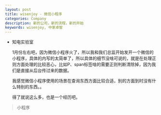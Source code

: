 ```yaml
---
layout: post
title: wisenjoy - 微信小程序
categories: Company
description: 新的公司，新的流程，新的开始
keywords: wisenjoy, 中家卓智
---
```


* 知电实验室

  1月份左右吧，因为微信小程序火了，所以我和我们总监开始发开一个微信的小程序，具体的内写的太简单了，所以具体的细节没啥可说的，就是在处理正则方面处理的比较恶心，比如P、span标签啥的需要正则判断清除掉，因为我们是直接从后台传过来的数据。

  我感觉微信小程序使用的场景在查询东西方面比较合适，别的方面到时没有什么特别的东西。。

  得了就说这么多，也是一个经历吧。

> 小程序
